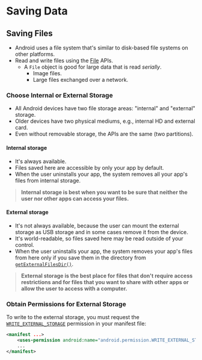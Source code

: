 # Saving Data

## Saving Files
- Android uses a file system that's similar to disk-based file systems on other platforms.
- Read and write files using the [File](http://developer.android.com/reference/java/io/File.html) APIs.
	- A `File` object is good for large data that is read *serially*.
		- Image files.
		- Large files exchanged over a network.

### Choose Internal or External Storage
- All Android devices have two file storage areas: "internal" and "external" storage.
- Older devices have two physical mediums, e.g., internal HD and external card.
- Even without removable storage, the APIs are the same (two partitions).

#### Internal storage
- It's always available.
- Files saved here are accessible by only your app by default.
- When the user uninstalls your app, the system removes all your app's files from internal storage.
>**Internal storage is best when you want to be sure that neither the user nor other apps can access your files.**

#### External storage
- It's not always available, because the user can mount the external storage as USB storage and in some cases remove it from the device.
- It's world-readable, so files saved here may be read outside of your control.
- When the user uninstalls your app, the system removes your app's files from here only if you save them in the directory from [`getExternalFilesDir()`](http://developer.android.com/reference/android/content/Context.html#getExternalFilesDir(java.lang.String)).
> **External storage is the best place for files that don't require access restrictions and for files that you want to share with other apps or allow the user to access with a computer.**

### Obtain Permissions for External Storage
To write to the external storage, you must request the [`WRITE_EXTERNAL_STORAGE`](http://developer.android.com/reference/android/Manifest.permission.html#WRITE_EXTERNAL_STORAGE) permission in your manifest file:
```xml
<manifest ...>
    <uses-permission android:name="android.permission.WRITE_EXTERNAL_STORAGE"/>
    ...
</manifest>
```